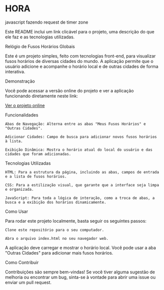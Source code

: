 # HORA
javascript fazendo request de timer zone

Este README inclui um link clicável para o projeto, uma descrição do que ele faz e as tecnologias utilizadas.

Relógio de Fusos Horários Globais

Este é um projeto simples, feito com tecnologias front-end, para visualizar fusos horários de diversas cidades do mundo. A aplicação permite que o usuário adicione e acompanhe o horário local e de outras cidades de forma interativa.

Demonstração

Você pode acessar a versão online do projeto e ver a aplicação funcionando diretamente neste link:

 [Ver o projeto online](https://github.com/sheysson/HORA/docs/index.html)

Funcionalidades

    Abas de Navegação: Alterna entre as abas "Meus Fusos Horários" e "Outras Cidades".

    Adicionar Cidades: Campo de busca para adicionar novos fusos horários à lista.

    Exibição Dinâmica: Mostra o horário atual do local do usuário e das cidades que foram adicionadas.

Tecnologias Utilizadas

    HTML: Para a estrutura da página, incluindo as abas, campos de entrada e a lista de fusos horários.

    CSS: Para a estilização visual, que garante que a interface seja limpa e organizada.

    JavaScript: Para toda a lógica de interação, como a troca de abas, a busca e a exibição dos horários dinamicamente.

Como Usar

Para rodar este projeto localmente, basta seguir os seguintes passos:

    Clone este repositório para o seu computador.

    Abra o arquivo index.html no seu navegador web.

A aplicação deve carregar e mostrar o horário local. Você pode usar a aba "Outras Cidades" para adicionar mais fusos horários.

Como Contribuir

Contribuições são sempre bem-vindas! Se você tiver alguma sugestão de melhoria ou encontrar um bug, sinta-se à vontade para abrir uma issue ou enviar um pull request.